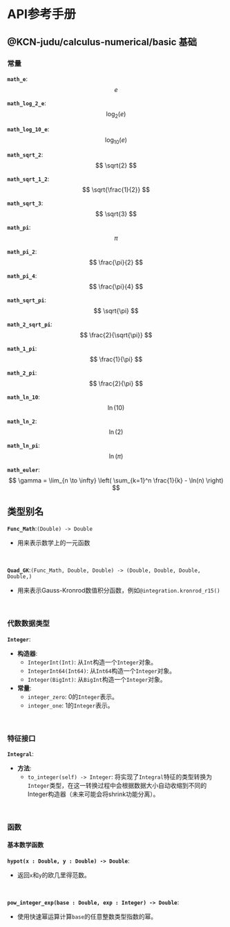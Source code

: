 # API参考手册
## @KCN-judu/calculus-numerical/basic 基础
### 常量

**`math_e`**:  
$$
  e
$$

**`math_log_2_e`**:  
$$
  \log_2(e)
$$

**`math_log_10_e`**:  
$$
  \log_{10}(e)
$$

**`math_sqrt_2`**:    
$$
  \sqrt{2}
$$

**`math_sqrt_1_2`**:   
$$
  \sqrt{\frac{1}{2}}
$$

**`math_sqrt_3`**:  
$$
  \sqrt{3}
$$

**`math_pi`**:  
$$
  \pi
$$

**`math_pi_2`**:  
$$
  \frac{\pi}{2}
$$

**`math_pi_4`**:  
$$
  \frac{\pi}{4}
$$

**`math_sqrt_pi`**: 
$$
  \sqrt{\pi}
$$

**`math_2_sqrt_pi`**: 
$$
  \frac{2}{\sqrt{\pi}}
$$

**`math_1_pi`**: 
$$
  \frac{1}{\pi}
$$

**`math_2_pi`**: 
$$
  \frac{2}{\pi}
$$

**`math_ln_10`**:  
$$
  \ln(10)
$$

**`math_ln_2`**: 
$$
  \ln(2)
$$

**`math_ln_pi`**:    
$$
  \ln(\pi)
$$

**`math_euler`**:  
$$
  \gamma = \lim_{n \to \infty} \left( \sum_{k=1}^n \frac{1}{k} - \ln(n) \right)
$$

## 类型别名

**`Func_Math`**:`(Double) -> Double`

- 用来表示数学上的一元函数

<br>

**`Quad_GK`**:`(Func_Math, Double, Double) -> (Double, Double, Double, Double,)`

- 用来表示Gauss-Kronrod数值积分函数，例如`@integration.kronrod_r15()`

<br>


### 代数数据类型
**`Integer`**:
- __构造器__:
  - `IntegerInt(Int)`: 从`Int`构造一个`Integer`对象。
  - `IntegerInt64(Int64)`: 从`Int64`构造一个`Integer`对象。
  - `Integer(BigInt)`: 从`BigInt`构造一个`Integer`对象。
- __常量__:
  - `integer_zero`: 0的`Integer`表示。
  - `integer_one`: 1的`Integer`表示。

<br>

### 特征接口
**`Integral`**:
- __方法__:
  - `to_integer(self) -> Integer`: 将实现了`Integral`特征的类型转换为`Integer`类型，在这一转换过程中会根据数据大小自动收缩到不同的Integer构造器（未来可能会将shrink功能分离）。

<br>

### 函数
#### 基本数学函数

**`hypot(x : Double, y : Double) -> Double`**:
- 返回`x`和`y`的欧几里得范数。

<br>

**`pow_integer_exp(base : Double, exp : Integer) -> Double`**:
- 使用快速幂运算计算`base`的任意整数类型指数的幂。
